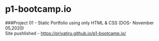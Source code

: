 # p1-bootcamp.io

###Project 01 - Static Portfolio using only HTML & CSS (DOS- November 05,2020) <br/>
Site pushlished - https://priyatiru.github.io/p1-bootcamp.io/
